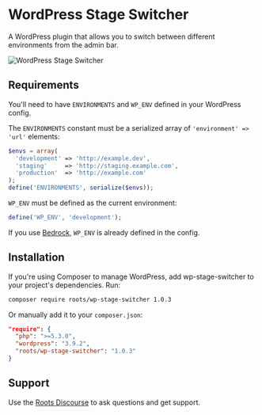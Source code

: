 # WordPress Stage Switcher

A WordPress plugin that allows you to switch between different environments from the admin bar.

![WordPress Stage Switcher](https://roots.io/app/uploads/plugin-stage-switcher-800x450.png)

## Requirements

You'll need to have `ENVIRONMENTS` and `WP_ENV` defined in your WordPress config.

The `ENVIRONMENTS` constant must be a serialized array of `'environment' => 'url'` elements:

```php
$envs = array(
  'development' => 'http://example.dev',
  'staging'     => 'http://staging.example.com',
  'production'  => 'http://example.com'
);
define('ENVIRONMENTS', serialize($envs));
```

`WP_ENV` must be defined as the current environment:

```php
define('WP_ENV', 'development');
```

If you use [Bedrock](https://github.com/roots/bedrock), `WP_ENV` is already defined in the config.

## Installation

If you're using Composer to manage WordPress, add wp-stage-switcher to your project's dependencies. Run:

```sh
composer require roots/wp-stage-switcher 1.0.3
```

Or manually add it to your `composer.json`:

```json
"require": {
  "php": ">=5.3.0",
  "wordpress": "3.9.2",
  "roots/wp-stage-switcher": "1.0.3"
}
```

## Support

Use the [Roots Discourse](http://discourse.roots.io/) to ask questions and get support.
